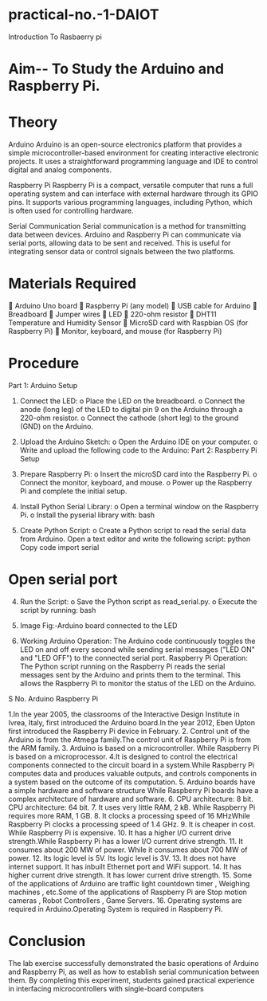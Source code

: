 # practical-no.-1-DAIOT
Introduction To Rasbaerry pi
# Aim-- To Study the Arduino and Raspberry Pi.
# Theory
Arduino
Arduino is an open-source electronics platform that provides a simple microcontroller-based
environment for creating interactive electronic projects. It uses a straightforward programming
language and IDE to control digital and analog components.

Raspberry Pi
Raspberry Pi is a compact, versatile computer that runs a full operating system and can interface
with external hardware through its GPIO pins. It supports various programming languages,
including Python, which is often used for controlling hardware.

Serial Communication
Serial communication is a method for transmitting data between devices. Arduino and Raspberry
Pi can communicate via serial ports, allowing data to be sent and received. This is useful for
integrating sensor data or control signals between the two platforms.

# Materials Required
 Arduino Uno board
 Raspberry Pi (any model)
 USB cable for Arduino
 Breadboard
 Jumper wires
 LED
 220-ohm resistor
 DHT11 Temperature and Humidity Sensor
 MicroSD card with Raspbian OS (for Raspberry Pi)
 Monitor, keyboard, and mouse (for Raspberry Pi)

# Procedure
Part 1: Arduino Setup
1. Connect the LED:
o Place the LED on the breadboard.
o Connect the anode (long leg) of the LED to digital pin 9 on the Arduino through a
220-ohm resistor.
o Connect the cathode (short leg) to the ground (GND) on the Arduino.
2. Upload the Arduino Sketch:
o Open the Arduino IDE on your computer.
o Write and upload the following code to the Arduino:
Part 2: Raspberry Pi Setup
1. Prepare Raspberry Pi:
o Insert the microSD card into the Raspberry Pi.
o Connect the monitor, keyboard, and mouse.
o Power up the Raspberry Pi and complete the initial setup.
2. Install Python Serial Library:
o Open a terminal window on the Raspberry Pi.
o Install the pyserial library with:
bash


3. Create Python Script:
o Create a Python script to read the serial data from Arduino. Open a text editor and
write the following script:
python
Copy code
import serial
# Open serial port

4. Run the Script:
o Save the Python script as read_serial.py.
o Execute the script by running:
bash


5. Image
Fig:-Arduino board connected to the LED

6. Working
Arduino Operation:
The Arduino code continuously toggles the LED on and off every second while sending serial
messages (&quot;LED ON&quot; and &quot;LED OFF&quot;) to the connected serial port.
Raspberry Pi Operation:
The Python script running on the Raspberry Pi reads the serial messages sent by the Arduino and
prints them to the terminal. This allows the Raspberry Pi to monitor the status of the LED on the
Arduino.

S
No.
Arduino Raspberry Pi

1.In the year 2005, the classrooms of
the Interactive Design Institute in
Ivrea, Italy, first introduced the
Arduino board.In the year 2012, Eben Upton first
introduced the Raspberry Pi device in
February.
2. Control unit of the Arduino is from
the Atmega family.The control unit of Raspberry Pi is from the
ARM family.
3. Arduino is based on a microcontroller. While Raspberry Pi is based on a
microprocessor.
4.It is designed to control the electrical
components connected to the circuit
board in a system.While Raspberry Pi computes data and
produces valuable outputs, and controls
components in a system based on the
outcome of its computation.
5. Arduino boards have a simple
hardware and software structure
While Raspberry Pi boards have a complex
architecture of hardware and software.
6. CPU architecture: 8 bit. CPU architecture: 64 bit.
7. It uses very little RAM, 2 kB. While Raspberry Pi requires more RAM, 1
GB.
8. It clocks a processing speed of 16
MHzWhile Raspberry Pi clocks a processing
speed of 1.4 GHz.
9. It is cheaper in cost. While Raspberry Pi is expensive.
10. It has a higher I/O current drive
strength.While Raspberry Pi has a lower I/O current
drive strength.
11. It consumes about 200 MW of power. While it consumes about 700 MW of power.
12. Its logic level is 5V. Its logic level is 3V.
13. It does not have internet support. It has inbuilt Ethernet port and WiFi
support.
14. It has higher current drive strength. It has lower current drive strength.
15. Some of the applications of Arduino
are traffic light countdown timer ,
Weighing machines , etc.Some of the applications of Raspberry Pi are
Stop motion cameras , Robot Controllers ,
Game Servers.
16. Operating systems are required in
Arduino.Operating System is required in Raspberry
Pi.

# Conclusion
The lab exercise successfully demonstrated the basic operations of Arduino and Raspberry Pi, as
well as how to establish serial communication between them. By completing this experiment,
students gained practical experience in interfacing microcontrollers with single-board computers
